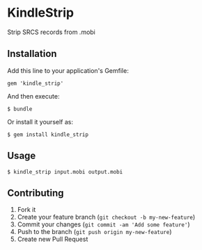 # KindleStrip

Strip SRCS records from .mobi

## Installation

Add this line to your application's Gemfile:

    gem 'kindle_strip'

And then execute:

    $ bundle

Or install it yourself as:

    $ gem install kindle_strip

## Usage

    $ kindle_strip input.mobi output.mobi

## Contributing

1. Fork it
2. Create your feature branch (`git checkout -b my-new-feature`)
3. Commit your changes (`git commit -am 'Add some feature'`)
4. Push to the branch (`git push origin my-new-feature`)
5. Create new Pull Request
